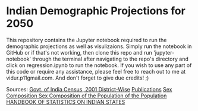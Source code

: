 # Indian Demographic Projections for 2050
This repository contains the Jupyter notebook required to run the demographic projections as well as visulizaions. Simply run the notebook in GitHub or if that's not working, then clone this repo and run 'jupyter-notebook' through the terminal after navigating to the repo's directory and click on regression.ipynb to run the notebook. 
If you wish to use any part of this code or require any assistance, please feel free to reach out to me at vidur.p11gmail.com.
And don't forget to give due credits! ;)

Sources: [Govt. of India Census, 2001 District-Wise](https://www.kaggle.com/bazuka/census2001) 
         [Publications](https://m.rbi.org.in/Scripts/PublicationsView.aspx?id=18797)
         [Sex Composition Sex Composition of the Population of the Population](http://censusindia.gov.in/Data_Products/Library/Provisional_Population_Total_link/PDF_Links/chapter6.pdf)
         [HANDBOOK OF STATISTICS ON INDIAN STATES](https://rbidocs.rbi.org.in/rdocs/Publications/PDFs/0HSIS20161758823DC1A43041EC9CCD080D0EE7DA3B.PDF)

